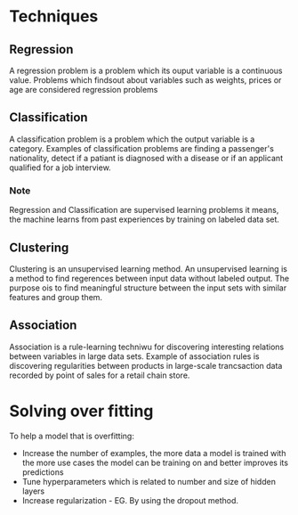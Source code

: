 # Techniques

## Regression
A regression problem is a problem which its ouput variable is a continuous value. Problems which findsout about variables such as weights, prices or age are considered regression problems

## Classification
A classification problem is a problem which the output variable is a category. Examples of classification problems are finding a passenger's nationality, detect if a patiant is diagnosed with a disease or if an applicant qualified for a job interview.

### Note
Regression and Classification are supervised learning problems it means, the machine learns from past experiences by training on labeled data set.

## Clustering
Clustering is an unsupervised learning method. An unsupervised learning is a method to find regerences between input data without labeled output. The purpose ois to find meaningful structure between the input sets with similar features and group them.

## Association
Association is a rule-learning techniwu for discovering interesting relations between variables in large data sets. Example of association rules is discovering regularities between products in large-scale trancsaction data recorded by point of sales for a retail chain store.


# Solving over fitting
To help a model that is overfitting:
* Increase the number of examples, the more data a model is trained with the more use cases the model can be training on and better improves its predictions
* Tune hyperparameters which is related to number and size of hidden layers
* Increase regularization - EG. By using the dropout method.
